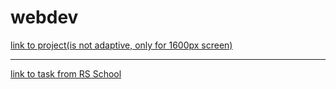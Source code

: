 # webdev

[link to project(is not adaptive, only for 1600px screen)](https://bogdewi4.github.io/webdev/)
***
[link to task from RS School](https://github.com/rolling-scopes-school/tasks/blob/master/tasks/markups/level-1/webdev/webdev-ru.md)
